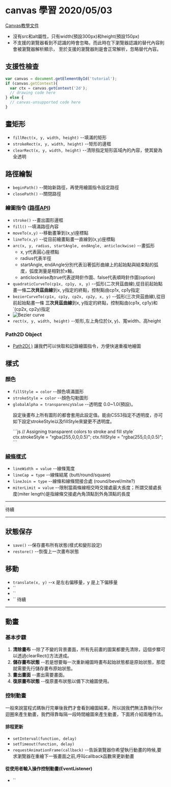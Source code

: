 # canvas 學習  2020/05/03
[Canvas教學文件](https://developer.mozilla.org/zh-TW/docs/Web/API/Canvas_API/Tutorial)

* 沒有src和alt屬性，只有width(預設300px)和height(預設150px)
* 不支援<canvas>的瀏覽器看到不認識的<canvas>時會忽略<canvas>，而此時在<canvas>下瀏覽器認識的替代內容則會被瀏覽器解析顯示，
 至於支援<canvas>的瀏覽器則是會正常解析<canvas>，忽略替代內容。

## 支援性檢查

```js
var canvas = document.getElementById('tutorial');
if (canvas.getContext){
  var ctx = canvas.getContext('2d');
  // drawing code here
} else {
  // canvas-unsupported code here
}
```

## 畫矩形
* `fillRect(x, y, width, height)` --填滿的矩形
* `strokeRect(x, y, width, height)` --矩形的邊框
* `clearRect(x, y, width, height)` --清除指定矩形區域內的內容，使其變為全透明

## 路徑繪製
* `beginPath()` --開始新路徑，再使用繪圖指令設定路徑
* `closePath()` --關閉路徑

### 繪圖指令 ([路徑API](https://developer.mozilla.org/en-US/docs/Web/API/Canvas_API/Tutorial/Basic_usage))
* `stroke()` --畫出圖形邊框
* `fill()` --填滿路徑內容
* `moveTo(x,y)` --移動畫筆到(x,y)座標點
* `lineTo(x,y)` --從目前繪畫點畫一直線到(x,y)座標點
* `arc(x, y, radius, startAngle, endAngle, anticlockwise)` --畫弧形
    - x, y代表圓心座標點
    - radius代表半徑
    - startAngle, endAngle分別代表沿著弧形曲線上的起始點與結束點的弧度，弧度測量是相對於x軸，
    - anticlockwise為true代表逆時針作圖、false代表順時針作圖(option)
* `quadraticCurveTo(cp1x, cp1y, x, y)` --弧形(二次貝茲曲線),從目前起始點畫一條**二次貝茲曲線**到x, y指定的終點，控制點由cp1x, cp1y指定
* `bezierCurveTo(cp1x, cp1y, cp2x, cp2y, x, y)` --弧形(三次貝茲曲線),從目前起始點畫一條 **三次貝茲曲線**到x, y指定的終點，控制點由(cp1x, cp1y)和  `(cp2x, cp2y)指定
* ![Bezier curve](https://media.prod.mdn.mozit.cloud/attachments/2012/07/09/223/c6ec7dd953e455094b46f514ba24680c/Canvas_curves.png)
* `rect(x, y, width, height)` --矩形,左上角位於(x, y)、寬width、高height

### Path2D Object
* [Path2D( )](https://developer.mozilla.org/zh-CN/docs/Web/API/Path2D/Path2D) 讓我們可以快取和記錄繪圖指令，方便快速重複地繪圖

## 樣式
### 顏色
* `fillStyle = color` --顏色填滿圖形
* `strokeStyle = color` --顏色勾勒圖形
* `globalAlpha = transparencyValue` --透明度 0.0~1.0(預設)。
  <p>設定後畫布上所有圖形的都會套用此設定值。能由CSS3指定不透明度，亦可如下設定strokeStyle以及fillStyle來變更不透明度。</p>
    ```js
    // Assigning transparent colors to stroke and fill style`
    ctx.strokeStyle = "rgba(255,0,0,0.5)";
    ctx.fillStyle = "rgba(255,0,0,0.5)";    
    ```
  
### [線條樣式](https://developer.mozilla.org/zh-TW/docs/Web/API/Canvas_API/Tutorial/Applying_styles_and_colors)
* `lineWidth = value` --線條寬度 
* `lineCap = type` --線條結尾 (butt/round/square)
* `lineJoin = type` --線條和線條間接合處 (round/bevel/mite?)
* `miterLimit = value` --限制當兩條線相交時交接處最大長度；所謂交接處長度(miter length)是指線條交接處內角頂點到外角頂點的長度


---

待續

---
## 狀態保存
* `save()` --保存畫布所有狀態(樣式和變形設定)
* `restore()` --恢復上一次畫布狀態

## 移動
* `translate(x, y)` --x 是左右偏移量，y 是上下偏移量
* `` 
* `` 
* `` 
待續
---
## 動畫
### 基本步驟
1. **清除畫布** --除了不變的背景畫面，所有先前畫的圖案都要先清除，這個步驟可以透過clearRect()方法達成。
2. **儲存畫布狀態** --若是想要每一次重新繪圖時畫布起始狀態都是原始狀態，那麼就需要先行儲存畫布原始狀態。
3. **畫出畫面** --畫出需要畫面。
4. **復原畫布狀態** --復原畫布狀態以備下次繪圖使用。

### 控制動畫
一般來說當程式碼執行完畢後我們才會看到繪圖結果，所以說我們無法靠執行for迴圈來產生動畫，我們得靠每隔一段時間繪圖來產生動畫，下面將介紹兩種作法。
#### 排程更新
* `setInterval(function, delay)` 
* `setTimeout(function, delay)` 
* `requestAnimationFrame(callback)` --告訴瀏覽器你希望執行動畫的時候,要求瀏覽器在重繪下一張畫面之前,呼叫callback函數來更新動畫
#### 從使用者輸入操作控制動畫(EventListener)
* `` 


